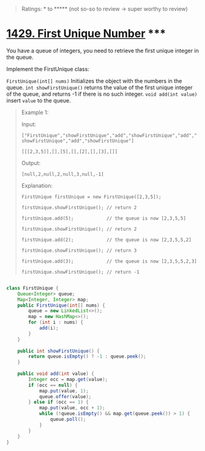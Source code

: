 > Ratings: * to ***** (not so-so to review -> super worthy to review)

# [1429. First Unique Number](https://leetcode.com/explore/featured/card/30-day-leetcoding-challenge/531/week-4/3313/) ***

You have a queue of integers, you need to retrieve the first unique integer in the queue.

Implement the FirstUnique class:

`FirstUnique(int[] nums)` Initializes the object with the numbers in the queue.
`int showFirstUnique()` returns the value of the first unique integer of the queue, and returns -1 if there is no such integer.
`void add(int value)` insert `value` to the queue.

> Example 1:
>
> Input: 
>
> `["FirstUnique","showFirstUnique","add","showFirstUnique","add","showFirstUnique","add","showFirstUnique"]`
>
> `[[[2,3,5]],[],[5],[],[2],[],[3],[]]`
>
> Output: 
>
> `[null,2,null,2,null,3,null,-1]`
>
> Explanation: 
>
> `FirstUnique firstUnique = new FirstUnique([2,3,5]);`
>
> `firstUnique.showFirstUnique(); // return 2`
>
> `firstUnique.add(5);            // the queue is now [2,3,5,5]`
>
> `firstUnique.showFirstUnique(); // return 2`
>
> `firstUnique.add(2);            // the queue is now [2,3,5,5,2]`
>
> `firstUnique.showFirstUnique(); // return 3`
>
> `firstUnique.add(3);            // the queue is now [2,3,5,5,2,3]`
>
> `firstUnique.showFirstUnique(); // return -1`

```java

class FirstUnique {
    Queue<Integer> queue;
    Map<Integer, Integer> map;
    public FirstUnique(int[] nums) {
        queue = new LinkedList<>();
        map = new HashMap<>();
        for (int i : nums) {
            add(i);
        }
    }
    
    public int showFirstUnique() {
        return queue.isEmpty() ? -1 : queue.peek();
    }
    
    public void add(int value) {
        Integer occ = map.get(value);
        if (occ == null) {
            map.put(value, 1);
            queue.offer(value);
        } else if (occ == 1) {
            map.put(value, occ + 1);
            while (!queue.isEmpty() && map.get(queue.peek()) > 1) {
                queue.poll();
            }
        }
    }
}

```
